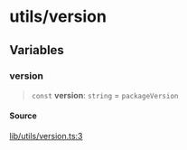 # utils/version

## Variables

### version

> `const` **version**: `string` = `packageVersion`

#### Source

[lib/utils/version.ts:3](https://github.com/PufferFinance/puffer-sdk/blob/27df411d5247e5fbf1e0eef219e9ba2b85ebf896/lib/utils/version.ts#L3)
